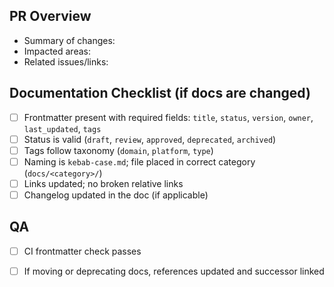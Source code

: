 ## PR Overview

- Summary of changes:
- Impacted areas:
- Related issues/links:

## Documentation Checklist (if docs are changed)

- [ ] Frontmatter present with required fields: `title`, `status`, `version`, `owner`, `last_updated`, `tags`
- [ ] Status is valid (`draft`, `review`, `approved`, `deprecated`, `archived`)
- [ ] Tags follow taxonomy (`domain`, `platform`, `type`)
- [ ] Naming is `kebab-case.md`; file placed in correct category (`docs/<category>/`)
- [ ] Links updated; no broken relative links
- [ ] Changelog updated in the doc (if applicable)

## QA

- [ ] CI frontmatter check passes
- [ ] If moving or deprecating docs, references updated and successor linked

